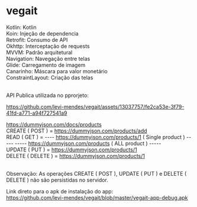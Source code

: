 # vegait

Kotlin: Kotlin<br />
Koin: Injeção de dependencia<br />
Retrofit: Consumo de API<br />
Okhttp: Interceptação de requests<br />
MVVM: Padrão arquitetural<br />
Navigation: Navegação entre telas<br />
Glide: Carregamento de imagem<br />
Canarinho: Máscara para valor monetário<br />
ConstraintLayout: Criação das telas<br /> <br />

API Publica utilizada no pprorjeto:<br />

https://github.com/levi-mendes/vegait/assets/13037757/fe2ca53e-3f79-41fd-a771-a94f727541a9


https://dummyjson.com/docs/products<br />
CREATE ( POST ) = https://dummyjson.com/products/add<br />
READ ( GET ) = ---- https://dummyjson.com/products/1 ( Single product ) -----     ----- https://dummyjson.com/products ( ALL product ) ----- <br />
UPDATE ( PUT ) = https://dummyjson.com/products/1<br />
DELETE ( DELETE ) = https://dummyjson.com/products/1 <br /><br />

Observação: As operações CREATE ( POST ), UPDATE ( PUT ) e DELETE ( DELETE ) não são persistidas no servidor.


Link direto para o apk de instalação do app:<br />
https://github.com/levi-mendes/vegait/blob/master/vegait-app-debug.apk



